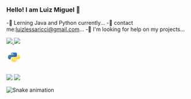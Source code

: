 ### Hello! I am Luiz Miguel 👋

  -🌱 Lerning Java and Python currently...
   -📧 contact me:luizlessaricci@gmail.com...
    -🤔 I'm looking for help on my projects...
 
<div>
  <a href="https://www.linkedin.com/in/luizmlessa/">
  <img height="180em" src="https://github-readme-stats.vercel.app/api?username=luizmlessa&show_icons=true&theme=radical&include_all_commits=true&count_private=true"/>
  <img height="180em" src="https://github-readme-stats.vercel.app/api/top-langs/?username=luizmlessa&layout=compact&langs_count=16&theme=radical"/>
</div>
  
  <div style="display: inline_block"><br>
  <img align="center" alt="Rafa-Python" height="30" width="40" src="https://raw.githubusercontent.com/devicons/devicon/master/icons/python/python-original.svg">
</div>
   
  ##  
<div>
  <a href = "luizlessaricci@gmail.com"><img src="https://img.shields.io/badge/Gmail-D14836?style=for-the-badge&logo=gmail&logoColor=white" target="_blank"></a>
  <a href="https://www.linkedin.com/in/luizmlessa/" target="_blank"><img src="https://img.shields.io/badge/-LinkedIn-%230077B5?style=for-the-badge&logo=linkedin&logoColor=white" target="_blank"></a>   
</div>
  
![Snake animation](https://github.com/rafaballerini2/rafaballerini2/blob/output/github-contribution-grid-snake.svg)
